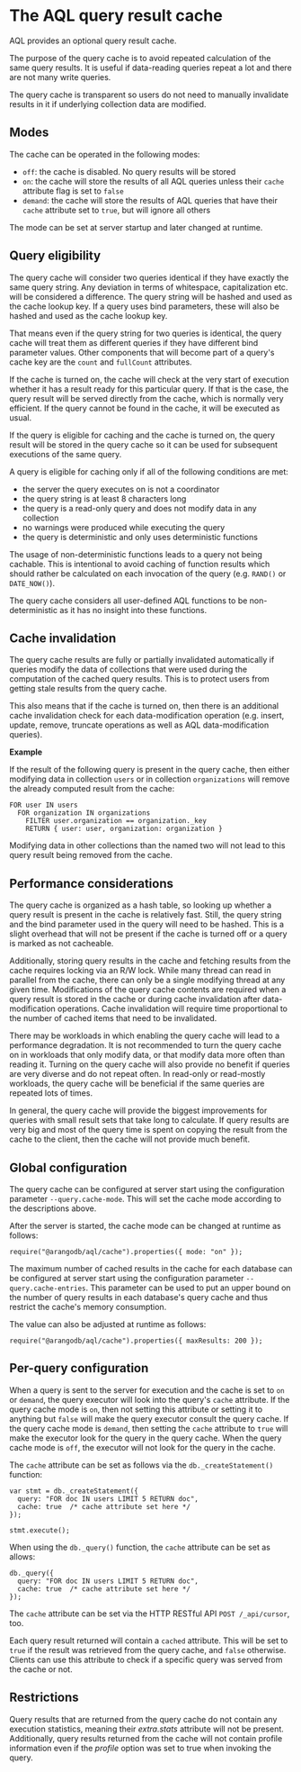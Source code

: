 The AQL query result cache
==========================

AQL provides an optional query result cache.

The purpose of the query cache is to avoid repeated calculation of the same
query results. It is useful if data-reading queries repeat a lot and there are
not many write queries.

The query cache is transparent so users do not need to manually invalidate 
results in it if underlying collection data are modified. 


Modes
-----

The cache can be operated in the following modes:

* `off`: the cache is disabled. No query results will be stored
* `on`: the cache will store the results of all AQL queries unless their `cache`
  attribute flag is set to `false`
* `demand`: the cache will store the results of AQL queries that have their
  `cache` attribute set to `true`, but will ignore all others

The mode can be set at server startup and later changed at runtime.


Query eligibility
-----------------

The query cache will consider two queries identical if they have exactly the
same query string. Any deviation in terms of whitespace, capitalization etc.
will be considered a difference. The query string will be hashed and used as
the cache lookup key. If a query uses bind parameters, these will also be hashed
and used as the cache lookup key.

That means even if the query string for two queries is identical, the query
cache will treat them as different queries if they have different bind parameter
values. Other components that will become part of a query's cache key are the
`count` and `fullCount` attributes.

If the cache is turned on, the cache will check at the very start of execution
whether it has a result ready for this particular query. If that is the case,
the query result will be served directly from the cache, which is normally
very efficient. If the query cannot be found in the cache, it will be executed
as usual.

If the query is eligible for caching and the cache is turned on, the query
result will be stored in the query cache so it can be used for subsequent 
executions of the same query.

A query is eligible for caching only if all of the following conditions are met:

* the server the query executes on is not a coordinator
* the query string is at least 8 characters long 
* the query is a read-only query and does not modify data in any collection
* no warnings were produced while executing the query
* the query is deterministic and only uses deterministic functions

The usage of non-deterministic functions leads to a query not being cachable. 
This is intentional to avoid caching of function results which should rather
be calculated on each invocation of the query (e.g. `RAND()` or `DATE_NOW()`).

The query cache considers all user-defined AQL functions to be non-deterministic
as it has no insight into these functions.


Cache invalidation
------------------

The query cache results are fully or partially invalidated automatically if
queries modify the data of collections that were used during the computation of
the cached query results. This is to protect users from getting stale results
from the query cache.

This also means that if the cache is turned on, then there is an additional
cache invalidation check for each data-modification operation (e.g. insert, update, 
remove, truncate operations as well as AQL data-modification queries).

**Example**

If the result of the following query is present in the query cache,
then either modifying data in collection `users` or in collection `organizations`
will remove the already computed result from the cache:

```
FOR user IN users
  FOR organization IN organizations
    FILTER user.organization == organization._key
    RETURN { user: user, organization: organization }
```

Modifying data in other collections than the named two will not lead to this
query result being removed from the cache.


Performance considerations
--------------------------

The query cache is organized as a hash table, so looking up whether a query result
is present in the cache is relatively fast. Still, the query string and the bind
parameter used in the query will need to be hashed. This is a slight overhead that
will not be present if the cache is turned off or a query is marked as not cacheable.

Additionally, storing query results in the cache and fetching results from the 
cache requires locking via an R/W lock. While many thread can read in parallel from
the cache, there can only be a single modifying thread at any given time. Modifications
of the query cache contents are required when a query result is stored in the cache
or during cache invalidation after data-modification operations. Cache invalidation
will require time proportional to the number of cached items that need to be invalidated.

There may be workloads in which enabling the query cache will lead to a performance
degradation. It is not recommended to turn the query cache on in workloads that only
modify data, or that modify data more often than reading it. Turning on the query cache
will also provide no benefit if queries are very diverse and do not repeat often.
In read-only or read-mostly workloads, the query cache will be beneficial if the same
queries are repeated lots of times.

In general, the query cache will provide the biggest improvements for queries with
small result sets that take long to calculate. If query results are very big and
most of the query time is spent on copying the result from the cache to the client,
then the cache will not provide much benefit.


Global configuration
--------------------

The query cache can be configured at server start using the configuration parameter
`--query.cache-mode`. This will set the cache mode according to the descriptions
above. 

After the server is started, the cache mode can be changed at runtime as follows:

```
require("@arangodb/aql/cache").properties({ mode: "on" }); 
```

The maximum number of cached results in the cache for each database can be configured
at server start using the configuration parameter `--query.cache-entries`.
This parameter can be used to put an upper bound on the number of query results in 
each database's query cache and thus restrict the cache's memory consumption.

The value can also be adjusted at runtime as follows:

```
require("@arangodb/aql/cache").properties({ maxResults: 200 }); 
```


Per-query configuration
-----------------------

When a query is sent to the server for execution and the cache is set to `on` or `demand`,
the query executor will look into the query's `cache` attribute. If the query cache mode is
`on`, then not setting this attribute or setting it to anything but `false` will make the
query executor consult the query cache. If the query cache mode is `demand`, then setting
the `cache` attribute to `true` will make the executor look for the query in the query cache.
When the query cache mode is `off`, the executor will not look for the query in the cache.

The `cache` attribute can be set as follows via the `db._createStatement()` function:

```
var stmt = db._createStatement({ 
  query: "FOR doc IN users LIMIT 5 RETURN doc",
  cache: true  /* cache attribute set here */
}); 

stmt.execute();
```

When using the `db._query()` function, the `cache` attribute can be set as allows:

```
db._query({ 
  query: "FOR doc IN users LIMIT 5 RETURN doc",
  cache: true  /* cache attribute set here */
}); 
```

The `cache` attribute can be set via the HTTP RESTful API `POST /_api/cursor`, too.

Each query result returned will contain a `cached` attribute. This will be set to `true`
if the result was retrieved from the query cache, and `false` otherwise. Clients can use
this attribute to check if a specific query was served from the cache or not.


Restrictions
------------

Query results that are returned from the query cache do not contain any execution statistics,
meaning their *extra.stats* attribute will not be present. Additionally, query results returned
from the cache will not contain profile information even if the *profile* option was set to
true when invoking the query.

